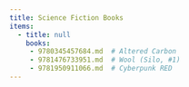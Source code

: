 ```yaml
---
title: Science Fiction Books
items:
  - title: null
    books:
     - 9780345457684.md  # Altered Carbon
     - 9781476733951.md  # Wool (Silo, #1)
     - 9781950911066.md  # Cyberpunk RED
---
```


